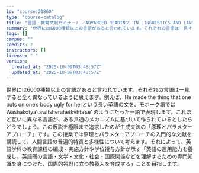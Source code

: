 ```yaml
---
id: "course:21860"
type: "course-catalog"
title: "言語・教育文献セミナーa ／ADVANCED READINGS IN LINGUISTICS AND LANGUAGE TEACHING (A)"
summary: "世界には6000種類以上の言語があると言われています。それぞれの言語は一見すると全く異なっているように思えます。例えば、He made the thing that one puts on one’s body ugly for herとい…"
tags: []
campus: ""
credits: 2
instructors: []
license: " "
version:
  created_at: "2025-10-09T03:48:57Z"
  updated_at: "2025-10-09T03:48:57Z"
---
```


世界には6000種類以上の言語があると言われています。それぞれの言語は一見すると全く異なっているように思えます。例えば、He made the thing that one puts on one’s body ugly for herという長い英語の文を、モホーク語ではWashakotya’tawitsherahetkvhta’se’ のようにたった一語で表現します。これほど互いに異なる言語が、ある共通のメカニズムに基づいて作られているとしたらどうでしょう。この仮説を極限まで追求したのが生成文法の「原理とパラメターアプローチ」です。この授業では原理とパラメターアプローチの入門的な文献を講読して、人間言語の普遍的特質と多様性について考えます。それによって、英語学科の教育課程の編成・実施方針や学位授与方針が示す「英語の運用能力を養成し、英語圏の言語・文学・文化・社会・国際関係などを理解するための専門知識を身につけた、国際的視野に立つ教養人を育成する」ことを目指します。
